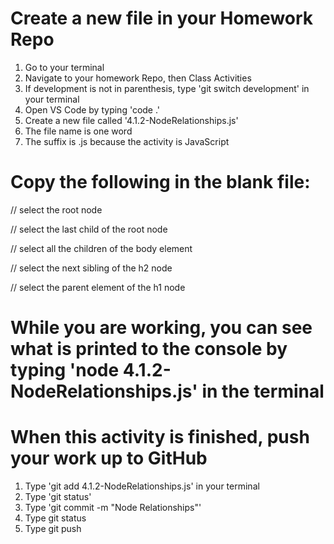 # Create a new file in your Homework Repo
1. Go to your terminal
2. Navigate to your homework Repo, then Class Activities
3. If development is not in parenthesis, type 'git switch development' in your terminal
4. Open VS Code by typing 'code .'
5. Create a new file called '4.1.2-NodeRelationships.js'
  1. The file name is one word
  2. The suffix is .js because the activity is JavaScript

# Copy the following in the blank file:

// select the root node

// select the last child of the root node

// select all the children of the body element

// select the next sibling of the h2 node

// select the parent element of the h1 node

# While you are working, you can see what is printed to the console by typing 'node 4.1.2-NodeRelationships.js' in the terminal

# When this activity is finished, push your work up to GitHub
1. Type 'git add 4.1.2-NodeRelationships.js' in your terminal
2. Type 'git status'
3. Type 'git commit -m "Node Relationships"'
4. Type git status
5. Type git push
